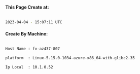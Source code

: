 
   
#### This Page Create at:

```bash

2023-04-04 - 15:07:11 UTC

```

#### Create By Machine:

```bash

Host Name : fv-az437-807

platform  : Linux-5.15.0-1034-azure-x86_64-with-glibc2.35

Ip Local  : 10.1.0.52

```

